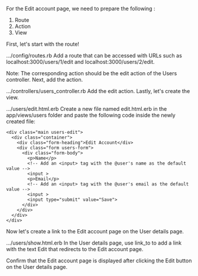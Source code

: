 For the Edit account page, we need to prepare the following :
1. Route
2. Action
3. View
 
First, let's start with the route!
  
.../config/routes.rb
Add a route that can be accessed with URLs such as localhost:3000/users/1/edit  and localhost:3000/users/2/edit.
 
Note:
The corresponding action should be the edit action of the Users controller.
Next, add the action.
  
.../controllers/users_controller.rb
Add the edit action.
Lastly, let's create the view.
  
.../users/edit.html.erb
Create a new file named edit.html.erb in the app/views/users folder and paste the following code inside the newly created file:
```
<div class="main users-edit">
  <div class="container">
    <div class="form-heading">Edit Account</div>
    <div class="form users-form">
      <div class="form-body">
        <p>Name</p>
        <!-- Add an <input> tag with the @user's name as the default value -->
        <input >
        <p>Email</p>
        <!-- Add an <input> tag with the @user's email as the default value -->
        <input >
        <input type="submit" value="Save">
      </div>
    </div>
  </div>
</div>
```
Now let's create a link to the Edit account page on the User details page.
    
.../users/show.html.erb
In the User details page, use link_to to add a link with the text Edit that redirects to the Edit account page.


Confirm that the Edit account page is displayed after clicking the Edit button on the User details page.
